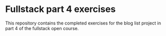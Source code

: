 # Fullstack part 4 exercises

This repository contains the completed exercises for the blog list project in part 4 of the fullstack open course.
